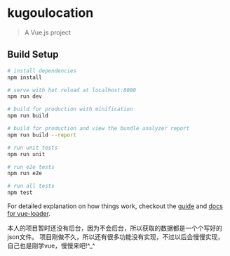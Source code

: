 # kugoulocation

> A Vue.js project

## Build Setup

``` bash
# install dependencies
npm install

# serve with hot reload at localhost:8080
npm run dev

# build for production with minification
npm run build

# build for production and view the bundle analyzer report
npm run build --report

# run unit tests
npm run unit

# run e2e tests
npm run e2e

# run all tests
npm test
```

For detailed explanation on how things work, checkout the [guide](http://vuejs-templates.github.io/webpack/) and [docs for vue-loader](http://vuejs.github.io/vue-loader).


本人的项目暂时还没有后台，因为不会后台，所以获取的数据都是一个个写好的json文件。
项目刚做不久，所以还有很多功能没有实现，不过以后会慢慢实现，自己也是刚学vue，慢慢来吧!^_^
